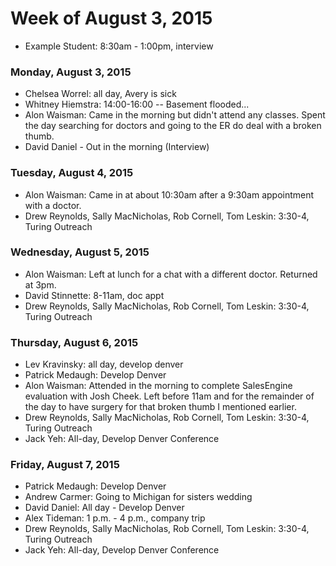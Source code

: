# Week of August 3, 2015

* Example Student: 8:30am - 1:00pm, interview

### Monday, August 3, 2015

* Chelsea Worrel: all day, Avery is sick
* Whitney Hiemstra: 14:00-16:00 -- Basement flooded...
* Alon Waisman: Came in the morning but didn't attend any classes. Spent the day searching for doctors and going to the ER do deal with a broken thumb.
* David Daniel - Out in the morning (Interview)

### Tuesday, August 4, 2015

* Alon Waisman: Came in at about 10:30am after a 9:30am appointment with a doctor.
* Drew Reynolds, Sally MacNicholas, Rob Cornell, Tom Leskin: 3:30-4, Turing Outreach

### Wednesday, August 5, 2015

* Alon Waisman: Left at lunch for a chat with a different doctor. Returned at 3pm.
* David Stinnette: 8-11am, doc appt
* Drew Reynolds, Sally MacNicholas, Rob Cornell, Tom Leskin: 3:30-4, Turing Outreach

### Thursday, August 6, 2015

* Lev Kravinsky: all day, develop denver
* Patrick Medaugh: Develop Denver
* Alon Waisman: Attended in the morning to complete SalesEngine evaluation with Josh Cheek. Left before 11am and for the remainder of the day to have surgery for that broken thumb I mentioned earlier.
* Drew Reynolds, Sally MacNicholas, Rob Cornell, Tom Leskin: 3:30-4, Turing Outreach
* Jack Yeh: All-day, Develop Denver Conference

### Friday, August 7, 2015

* Patrick Medaugh: Develop Denver
* Andrew Carmer: Going to Michigan for sisters wedding
* David Daniel: All day - Develop Denver
* Alex Tideman: 1 p.m. - 4 p.m., company trip
* Drew Reynolds, Sally MacNicholas, Rob Cornell, Tom Leskin: 3:30-4, Turing Outreach
* Jack Yeh: All-day, Develop Denver Conference

